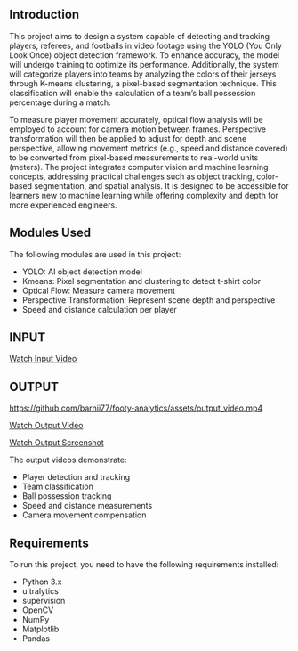 

## Introduction
This project aims to design a system capable of detecting and tracking players, referees, and footballs in video footage using the YOLO (You Only Look Once) object detection framework. To enhance accuracy, the model will undergo training to optimize its performance. Additionally, the system will categorize players into teams by analyzing the colors of their jerseys through K-means clustering, a pixel-based segmentation technique. This classification will enable the calculation of a team’s ball possession percentage during a match.

To measure player movement accurately, optical flow analysis will be employed to account for camera motion between frames. Perspective transformation will then be applied to adjust for depth and scene perspective, allowing movement metrics (e.g., speed and distance covered) to be converted from pixel-based measurements to real-world units (meters). The project integrates computer vision and machine learning concepts, addressing practical challenges such as object tracking, color-based segmentation, and spatial analysis. It is designed to be accessible for learners new to machine learning while offering complexity and depth for more experienced engineers.



## Modules Used
The following modules are used in this project:
- YOLO: AI object detection model
- Kmeans: Pixel segmentation and clustering to detect t-shirt color
- Optical Flow: Measure camera movement
- Perspective Transformation: Represent scene depth and perspective
- Speed and distance calculation per player
## INPUT

[Watch Input Video](https://drive.google.com/file/d/1JtNg_ClVSBWSepnU0VxE3kp4_9vlchZk/view?usp=drive_link)

## OUTPUT 

https://github.com/barnii77/footy-analytics/assets/output_video.mp4

[Watch Output Video ](https://drive.google.com/file/d/11ZPV1yx0iuBbvEYyaIxKs9nUBrxXk4Kb/view?usp=drive_link)

[Watch Output Screenshot](https://drive.google.com/file/d/1JWqvixvh3ksXC2AltVYCXCTPqrRf4u2t/view?usp=drive_link)

The output videos demonstrate:
- Player detection and tracking
- Team classification
- Ball possession tracking
- Speed and distance measurements
- Camera movement compensation
## Requirements
To run this project, you need to have the following requirements installed:
- Python 3.x
- ultralytics
- supervision
- OpenCV
- NumPy
- Matplotlib
- Pandas
